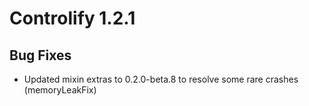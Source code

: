 # Controlify 1.2.1

## Bug Fixes

- Updated mixin extras to 0.2.0-beta.8 to resolve some rare crashes (memoryLeakFix)
